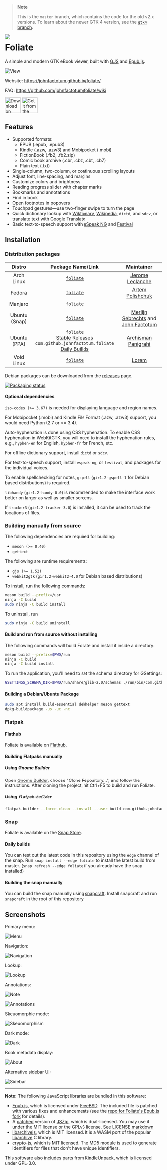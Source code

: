 > **Note**
> 
> This is the `master` branch, which contains the code for the old v2.x versions. To learn about the newer GTK 4 version, see the [`gtk4` branch](https://github.com/johnfactotum/foliate/tree/gtk4).

<img src="data/com.github.johnfactotum.Foliate.svg" align="left">

# Foliate

A simple and modern GTK eBook viewer, built with [GJS](https://gitlab.gnome.org/GNOME/gjs) and [Epub.js](https://github.com/futurepress/epub.js/).

![View](data/screenshots/view.png)

Website: https://johnfactotum.github.io/foliate/

FAQ: https://github.com/johnfactotum/foliate/wiki

<a href="https://flathub.org/apps/details/com.github.johnfactotum.Foliate"><img height="50" alt="Download on Flathub" src="https://flathub.org/assets/badges/flathub-badge-en.png"/></a> <a href="https://snapcraft.io/foliate"><img height="50" alt="Get it from the Snap Store" src="https://snapcraft.io/static/images/badges/en/snap-store-black.svg" /></a>

## Features

- Supported formats:
    - EPUB (.epub, .epub3)
    - Kindle (.azw, .azw3) and Mobipocket (.mobi)
    - FictionBook (.fb2, .fb2.zip)
    - Comic book archive (.cbr, .cbz, .cbt, .cb7)
    - Plain text (.txt)
- Single-column, two-column, or continuous scrolling layouts
- Adjust font, line-spacing, and margins
- Customize colors and brightness
- Reading progress slider with chapter marks
- Bookmarks and annotations
- Find in book
- Open footnotes in popovers
- Touchpad gestures—use two-finger swipe to turn the page
- Quick dictionary lookup with [Wiktionary](https://en.wiktionary.org/), [Wikipedia](https://en.wikipedia.org/), `dictd`, and `sdcv`, or translate text with Google Translate
- Basic text-to-speech support with [eSpeak NG](https://github.com/espeak-ng/espeak-ng) and [Festival](http://www.cstr.ed.ac.uk/projects/festival/)

## Installation

### Distribution packages

|Distro|Package Name/Link|Maintainer|
|:----:|:----:|:----:|
| Arch Linux | [`foliate`](https://www.archlinux.org/packages/community/x86_64/foliate/) | [Jerome Leclanche](https://github.com/jleclanche) |
| Fedora | [`foliate`](https://src.fedoraproject.org/rpms/foliate) | [Artem Polishchuk](https://github.com/tim77) |
| Manjaro | `foliate` | |
| Ubuntu (Snap) | [`foliate`](https://snapcraft.io/foliate) | [Merlijn Sebrechts](https://github.com/galgalesh) and [John Factotum](https://github.com/johnfactotum) |
| Ubuntu (PPA) | `foliate`<br>[Stable Releases](https://launchpad.net/~apandada1/+archive/ubuntu/foliate)<br>`com.github.johnfactotum.foliate`<br>[Daily Buillds](https://launchpad.net/~apandada1/+archive/ubuntu/foliate-daily) | [Archisman Panigrahi](https://github.com/apandada1) |
| Void Linux | [`foliate`](https://github.com/void-linux/void-packages/tree/master/srcpkgs/foliate) | [Lorem](https://github.com/not-chicken) |

Debian packages can be downloaded from the [releases](https://github.com/johnfactotum/foliate/releases) page.

[![Packaging status](https://repology.org/badge/vertical-allrepos/foliate.svg)](https://repology.org/project/foliate/versions)

#### Optional dependencies

`iso-codes (>= 3.67)` is needed for displaying language and region names.

For Mobipocket (.mobi) and Kindle File Format (.azw, .azw3) support, you would need Python (2.7 or >= 3.4).

Auto-hyphenation is done using CSS hyphenation. To enable CSS hyphenation in WebKitGTK, you will need to install the hyphenation rules, e.g., `hyphen-en` for English, `hyphen-fr` for French, etc.

For offline dictionary support, install `dictd` or `sdcv`.

For text-to-speech support, install `espeak-ng`, or `festival`, and packages for the individual voices.

To enable spellchecking for notes, `gspell` (`gir1.2-gspell-1` for Debian based distributions) is required.

`libhandy` (`gir1.2-handy-0.0`) is recommended to make the interface work better on larger as well as smaller screens.

If `tracker3` (`gir1.2-tracker-3.0`) is installed, it can be used to track the locations of files.

### Building manually from source

The following dependencies are required for building:

- `meson (>= 0.40)`
- `gettext`

The following are runtime requirements:

- `gjs (>= 1.52)`
- `webkit2gtk` (`gir1.2-webkit2-4.0` for Debian based distributions)

To install, run the following commands:

```bash
meson build --prefix=/usr
ninja -C build
sudo ninja -C build install
```

To uninstall, run

```bash
sudo ninja -C build uninstall
```

#### Build and run from source without installing

The following commands will build Foliate and install it inside a directory:

```bash
meson build --prefix=$PWD/run
ninja -C build
ninja -C build install
```

To run the application, you'll need to set the schema directory for GSettings:

```bash
GSETTINGS_SCHEMA_DIR=$PWD/run/share/glib-2.0/schemas ./run/bin/com.github.johnfactotum.Foliate
```

#### Building a Debian/Ubuntu Package

```bash
sudo apt install build-essential debhelper meson gettext
dpkg-buildpackage -us -uc -nc
```

### Flatpak

#### Flathub

Foliate is available on [Flathub](https://flathub.org/apps/details/com.github.johnfactotum.Foliate).

#### Building Flatpaks manually

##### Using Gnome Builder

Open [Gnome Builder](https://wiki.gnome.org/Apps/Builder), choose "Clone Repository…", and follow the instructions. After cloning the project, hit Ctrl+F5 to build and run Foliate.

##### Using `flatpak-builder`

```bash
flatpak-builder --force-clean --install --user build com.github.johnfactotum.Foliate.json
```

### Snap

Foliate is available on the [Snap Store](https://snapcraft.io/foliate).

#### Daily builds

You can test out the latest code in this repository using the `edge` channel of the snap. Run `snap install --edge foliate` to install the latest build from master. (`snap refresh --edge foliate` if you already have the snap installed)

#### Building the snap manually

You can build the snap manually using [snapcraft](https://snapcraft.io/snapcraft). Install snapcraft and run `snapcraft` in the root of this repository.

## Screenshots

Primary menu:

![Menu](data/screenshots/menu.png)

Navigation:

![Navigation](data/screenshots/navigation.png)

Lookup:

![Lookup](data/screenshots/lookup.png)

Annotations:

![Note](data/screenshots/note.png)

![Annotations](data/screenshots/annotations.png)

Skeuomorphic mode:

![Skeuomorphism](data/screenshots/skeuomorphism.png)

Dark mode:

![Dark](data/screenshots/dark.png)

Book metadata display:

![About](data/screenshots/about.png)

Alternative sidebar UI:

![Sidebar](data/screenshots/sidebar.png)

---

**Note:** The following JavaScript libraries are bundled in this software:

- [Epub.js](https://github.com/futurepress/epub.js/), which is licensed under [FreeBSD](https://github.com/futurepress/epub.js/blob/master/license). The included file is patched with various fixes and enhancements (see the [repo for Foliate's Epub.js fork](https://github.com/johnfactotum/epub.js) for details).
- A [patched](https://github.com/Stuk/jszip/pull/716) version of [JSZip](https://stuk.github.io/jszip/), which is dual-licensed. You may use it under the MIT license or the GPLv3 license. See [LICENSE.markdown](https://github.com/Stuk/jszip/blob/master/LICENSE.markdown)
- [libarchivejs](https://github.com/nika-begiashvili/libarchivejs), which is MIT licensed. It is a WASM port of the popular [libarchive](https://github.com/libarchive/libarchive) C library.
- [crypto-js](https://github.com/brix/crypto-js), which is MIT licensed. The MD5 module is used to generate identifiers for files that don't have unique identifiers.

This software also includes parts from [KindleUnpack](https://github.com/kevinhendricks/KindleUnpack), which is licensed under GPL-3.0.
